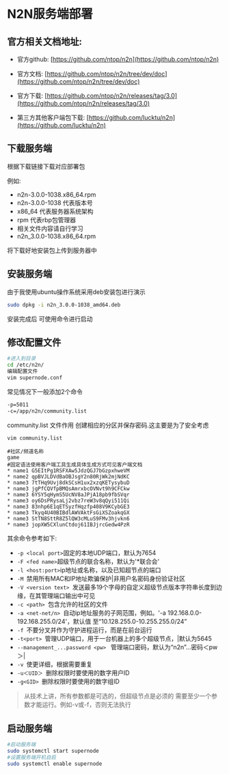 # N2N服务端部署

## 官方相关文档地址:

- 官方github: [https://github.com/ntop/n2n](https://github.com/ntop/n2n)

- 官方文档: [https://github.com/ntop/n2n/tree/dev/doc](https://github.com/ntop/n2n/tree/dev/doc)

- 官方下载: [https://github.com/ntop/n2n/releases/tag/3.0](https://github.com/ntop/n2n/releases/tag/3.0)

- 第三方其他客户端包下载: [https://github.com/lucktu/n2n](https://github.com/lucktu/n2n)

## 下载服务端

根据下载链接下载对应部署包

例如: 
- n2n-3.0.0-1038.x86_64.rpm
- n2n-3.0.0-1038 代表版本号
- x86_64 代表服务器系统架构
- rpm 代表rbp包管理器
- 相关文件内容请自行学习
- n2n_3.0.0-1038.x86_64.rpm


将下载好地安装包上传到服务器中

## 安装服务端

由于我使用ubuntu操作系统采用deb安装包进行演示

```Bash
sudo dpkg -i n2n_3.0.0-1038_amd64.deb
```

安装完成后 可使用命令进行启动

## 修改配置文件

```Bash
#进入到目录
cd /etc/n2n/
编辑配置文件
vim supernode.conf

```

常见情况下一般添加2个命令

```Bash
-p=5011
-c=/app/n2n/community.list
```

community.list 文件作用 创建相应的分区并保存密码.这主要是为了安全考虑

```Bash
vim community.list
```

```
#社区/频道名称
game
#固定语法使用客户端工具生成具体生成方式可见客户端文档
* name1 G5EItPg1RSFXAw5JdzQGJ7bGzpxhweVM
* name2 qpBVJLDVdBaOBJsgY2n80RjWk2mjNdKC
* name3 7tTHq9Uvj8dkSCsH1ux2xzqKETysybuD
* name3 jgPfCQVfpBMQsAmrxbcOVNvt9h9CFCkw
* name3 6YSY5qHymS5UcNV8aJPjA18pb9fbSVqr
* name3 oy6DsPRysaLj2vbz7reW3v8qQyi511Qi
* name3 83nhp6E1qETSyzfHqzfp408V9KCybGE3
* name3 Tkyq4U40BIBdlAWVAktFsGiXSZoakqGX
* name3 StTN8SttR8Z5lQW3cMLuS9FMv3hjvkn6
* name3 jopXW5CXlunCtdoj61IBJjrcGedw4PzR

```

其余命令参考如下:

- `-p <local port>`固定的本地UDP端口，默认为7654
- `-F <fed name>`超级节点的联合名称，默认为'*联合会'
- `-l <host:port>`ip地址或名称，以及已知超节点的端口
- `-M `禁用所有MAC和IP地址欺骗保护|非用户名密码身份验证社区
- `-V <version text> `发送最多19个字母的自定义超级节点版本字符串长度到边缘，在其管理端口输出中可见
- `-c <path> `包含允许的社区的文件
- `-a <net-net/n> `自动ip地址服务的子网范围，例如。'-a 192.168.0.0-192.168.255.0/24'，默认值
  至“10.128.255.0-10.255.255.0/24”
- `-f `不要分叉并作为守护进程运行，而是在前台运行
- `-t<port> `管理UDP端口，用于一台机器上的多个超级节点，|默认为5645
- `--management_...password <pw> `  管理端口密码，默认为“n2n”…密码＜pw＞|
- `-v `使更详细，根据需要重复
- `-u＜UID＞ `删除权限时要使用的数字用户ID
- `-g<GID> `删除权限时要使用的数字组ID

> 从技术上讲，所有参数都是可选的，但超级节点是必须的
> 需要至少一个参数才能运行。例如-v或-f，否则无法执行

## 启动服务端

```Bash
#启动服务端
sudo systemctl start supernode
#设置服务端开机自启
sudo systemctl enable supernode
```